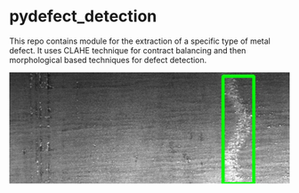 # pydefect_detection
This repo contains module for the extraction of a specific type of metal defect. It uses CLAHE technique for contract balancing and then morphological based techniques for defect detection.

![Model Test Image](https://github.com/shubh-tiwari/pydefect_detection/blob/main/output_sample.jpg)
